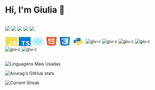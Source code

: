 # Hi, I'm Giulia 👋

<div style="display: inline_block"><br>
<a href="https://discord.com/channels/@giulialcantara" target="_blank"><img src="https://img.shields.io/badge/Discord-%235865F2.svg?style=for-the-badge&logo=discord&logoColor=white" target="_blank"></a>
<a href="https://instagram.com/giulialcantara" target="_blank"><img src="https://img.shields.io/badge/-Instagram-%23E4405F?style=for-the-badge&logo=instagram&logoColor=white" target="_blank"></a>
<a href = "mailto:alcantaragiubs@gmail.com"><img src="https://img.shields.io/badge/-Gmail-%23333?style=for-the-badge&logo=gmail&logoColor=white" target="_blank"></a>
<a href = "mailto:180121308@aluno.unb.br"><img src="https://img.shields.io/badge/Microsoft_Outlook-0078D4?style=for-the-badge&logo=microsoft-outlook&logoColor=white" target="_blank"></a>
<a href="https://www.linkedin.com/in/giulia-alcantara/" target="_blank"><img src="https://img.shields.io/badge/-LinkedIn-%230077B5?style=for-the-badge&logo=linkedin&logoColor=white" target="_blank"></a> 
</div>

<div style="display: inline_block"><br>
  <img align="center" alt="giu-Js" height="30" width="40" src="https://raw.githubusercontent.com/devicons/devicon/master/icons/javascript/javascript-plain.svg">
  <img align="center" alt="giu-Ts" height="30" width="40" src="https://raw.githubusercontent.com/devicons/devicon/master/icons/typescript/typescript-plain.svg">
  <img align="center" alt="giu-React" height="30" width="40" src="https://raw.githubusercontent.com/devicons/devicon/master/icons/react/react-original.svg">
  <img align="center" alt="giu-HTML" height="30" width="40" src="https://raw.githubusercontent.com/devicons/devicon/master/icons/html5/html5-original.svg">
  <img align="center" alt="giu-CSS" height="30" width="40" src="https://raw.githubusercontent.com/devicons/devicon/master/icons/css3/css3-original.svg">
  <img align="center" alt="giu-Python" height="30" width="40" src="https://raw.githubusercontent.com/devicons/devicon/master/icons/python/python-original.svg">
  <img align="center" alt="giu-c" height="30" width="40" src="https://cdn.jsdelivr.net/gh/devicons/devicon/icons/c/c-original.svg">
  <img align="center" alt="giu-c" height="30" width="40"  src="https://cdn.jsdelivr.net/gh/devicons/devicon/icons/docker/docker-plain.svg">
  <img align="center" alt="giu-c" height="30" width="40" src ="https://cdn.jsdelivr.net/gh/devicons/devicon/icons/mysql/mysql-original.svg">
  <img align="center" alt="giu-c" height="30" width="40" src="https://cdn.jsdelivr.net/gh/devicons/devicon/icons/postgresql/postgresql-plain.svg" />     
  <img align="center" alt="giu-c" height="30" width="40"  src="https://cdn.jsdelivr.net/gh/devicons/devicon/icons/java/java-original.svg">
  <img align="center" alt="giu-c" height="30" width="40"  src="https://cdn.jsdelivr.net/gh/devicons/devicon/icons/firebase/firebase-plain.svg" />

</div>

<div style="display: inline_block"><br>

![Linguagens Mais Usadas](https://github-readme-stats.vercel.app/api/top-langs/?username=alcantaragiubs&show_icons=true&theme=tokyonight)

![Anurag's GitHub stats](https://github-readme-stats.vercel.app/api?username=alcantaragiubs&show_icons=true&theme=tokyonight)

![Current Streak](https://github-readme-streak-stats.herokuapp.com/?user=alcantaragiubs&theme=tokyonight)

</div>

